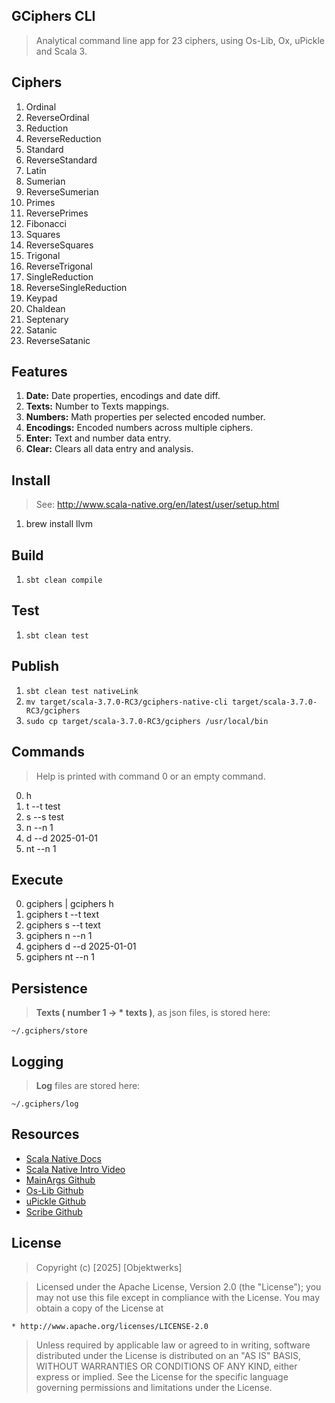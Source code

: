 GCiphers CLI
------------
>Analytical command line app for 23 ciphers, using Os-Lib, Ox, uPickle and Scala 3.

Ciphers
-------
1. Ordinal
2. ReverseOrdinal
3. Reduction 
4. ReverseReduction 
5. Standard
6. ReverseStandard
7. Latin  
8. Sumerian
9. ReverseSumerian
10. Primes
11. ReversePrimes
12. Fibonacci
13. Squares
14. ReverseSquares
15. Trigonal
16. ReverseTrigonal
17. SingleReduction
18. ReverseSingleReduction
19. Keypad
20. Chaldean
21. Septenary
22. Satanic
23. ReverseSatanic

Features
--------
1. **Date:** Date properties, encodings and date diff.
2. **Texts:** Number to Texts mappings.
3. **Numbers:** Math properties per selected encoded number.
4. **Encodings:** Encoded numbers across multiple ciphers.
5. **Enter:** Text and number data entry.
6. **Clear:** Clears all data entry and analysis.

Install
-------
>See: http://www.scala-native.org/en/latest/user/setup.html
1. brew install llvm

Build
-----
1. ```sbt clean compile```

Test
----
1. ```sbt clean test```

Publish
-------
1. ```sbt clean test nativeLink```
2. ```mv target/scala-3.7.0-RC3/gciphers-native-cli target/scala-3.7.0-RC3/gciphers```
3. ```sudo cp target/scala-3.7.0-RC3/gciphers /usr/local/bin```

Commands
--------
>Help is printed with command 0 or an empty command.
0. h
1. t --t test
2. s --s test
3. n --n 1
4. d --d 2025-01-01
5. nt --n 1

Execute
-------
0. gciphers | gciphers h
1. gciphers t --t text
2. gciphers s --t text
3. gciphers n --n 1
4. gciphers d --d 2025-01-01
5. gciphers nt --n 1

Persistence
-----------
>**Texts ( number 1 -> * texts )**, as json files, is stored here:
```
~/.gciphers/store
```

Logging
-------
>**Log** files are stored here:
```
~/.gciphers/log
```

Resources
---------
* [Scala Native Docs](http://www.scala-native.org/en/latest/index.html)
* [Scala Native Intro Video](https://www.youtube.com/watch?v=u2CnE-sRdBw)
* [MainArgs Github](https://github.com/com-lihaoyi/mainargs?tab=readme-ov-file#varargs-parameters)
* [Os-Lib Github](https://github.com/com-lihaoyi/os-lib)
* [uPickle Github](https://github.com/com-lihaoyi/upickle)
* [Scribe Github](https://github.com/outr/scribe)

License
-------
>Copyright (c) [2025] [Objektwerks]

>Licensed under the Apache License, Version 2.0 (the "License");
you may not use this file except in compliance with the License.
You may obtain a copy of the License at

    * http://www.apache.org/licenses/LICENSE-2.0

>Unless required by applicable law or agreed to in writing, software
distributed under the License is distributed on an "AS IS" BASIS,
WITHOUT WARRANTIES OR CONDITIONS OF ANY KIND, either express or implied.
See the License for the specific language governing permissions and
limitations under the License.
